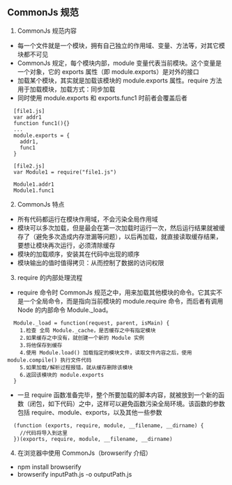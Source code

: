 ## CommonJs 规范

1. CommonJs 规范内容

- 每一个文件就是一个模块，拥有自己独立的作用域、变量、方法等，对其它模块都不可见
- CommonJs 规定，每个模块内部，module 变量代表当前模块。这个变量是一个对象，它的 exports 属性（即 module.exports）是对外的接口
- 加载某个模块，其实就是加载该模块的 module.exports 属性。require 方法用于加载模块，加载方式：同步加载
- 同时使用 module.exports 和 exports.func1 时前者会覆盖后者

```
  [file1.js]
  var addr1
  function func1(){}
  ...
  module.exports = {
    addr1,
    func1
  }

  [file2.js]
  var Module1 = require("file1.js")

  Module1.addr1
  Module1.func1

```

2. CommonJs 特点

- 所有代码都运行在模块作用域，不会污染全局作用域
- 模块可以多次加载，但是最会在第一次加载时运行一次，然后运行结果就被缓存了（避免多次造成内存泄漏等问题），以后再加载，就直接读取缓存结果，要想让模块再次运行，必须清除缓存
- 模块的加载顺序，安装其在代码中出现的顺序
- 模块输出的值时值得拷贝：从而控制了数据的访问权限

3. require 的内部处理流程

- require 命令时 CommonJs 规范之中，用来加载其他模块的命令。它其实不是一个全局命令，而是指向当前模块的 module.require 命令，而后者有调用 Node 的内部命令 Module.\_load。

```
  Module._load = function(request, parent, isMain) {
    1.检查 全局 Module._cache，是否缓存之中有指定模块
    2.如果缓存之中没有，就创建一个新的 Module 实例
    3.将他保存到缓存
    4.使用 Module.load() 加载指定的模块文件，读取文件内容之后，使用 module.compile() 执行文件代码
    5.如果加载/解析过程报错，就从缓存删除该模块
    6.返回该模块的 module.exports
  }
```

- 一旦 require 函数准备完毕，整个所要加载的脚本内容，就被放到一个新的函数（闭包，如下代码）之中，这样可以避免函数污染全局环境。该函数的参数包括 require、module、exports，以及其他一些参数

```
  (function (exports, require, module, __filename, __dirname) {
    //代码将导入到这里
  })(exports, require, module, __filename, __dirname)
```

4. 在浏览器中使用 CommonJs（browserify 介绍）

- npm install browserify
- browserify inputPath.js -o outputPath.js
